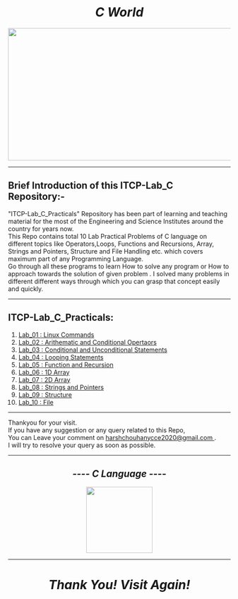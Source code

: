 <h1 align="center">
    <i>   
      C World  
    </i> 
</h1>


<p align="center">
  <img height="300" width="600" src="https://user-images.githubusercontent.com/84805840/122628621-c44da880-d0d4-11eb-9504-d4d24d3a991d.jpg">
</p>


<hr> </hr>
<h2>
    Brief Introduction of this ITCP-Lab_C Repository:-
</h2>
"ITCP-Lab_C_Practicals" Repository has been part of learning and teaching material for the most of the Engineering and Science Institutes around the country for years now.
<br>This Repo contains total 10 Lab Practical Problems of C language on different topics like Operators,Loops, Functions and Recursions, Array, Strings and Pointers, Structure and File Handling etc. which covers maximum part of any Programming Language.</br>
Go through all these programs to learn How to solve any program or How to approach towards the solution of given problem . I solved many problems in different different ways through which you can grasp that concept easily and quickly.</br>
<hr> </hr>

## ITCP-Lab_C_Practicals:

1. [Lab_01 : Linux Commands](https://github.com/harshchouhan3122/ITCP-Lab_C/blob/master/Lab_01.md)
2. [Lab_02 : Arithematic and Conditional Opertaors](https://github.com/harshchouhan3122/ITCP-Lab_C/blob/master/Lab_02.c)
3. [Lab_03 : Conditional and Unconditional Statements](https://github.com/harshchouhan3122/ITCP-Lab_C/blob/master/Lab_03.c)
4. [Lab_04 : Looping Statements](https://github.com/harshchouhan3122/ITCP-Lab_C/blob/master/Lab_04.c)
5. [Lab_05 : Function and Recursion](https://github.com/harshchouhan3122/ITCP-Lab_C/blob/master/Lab_05.c)
6. [Lab_06 : 1D Array](https://github.com/harshchouhan3122/ITCP-Lab_C/blob/master/Lab_06.c)
7. [Lab_07 : 2D Array](https://github.com/harshchouhan3122/ITCP-Lab_C/blob/master/Lab_07.c)
8. [Lab_08 : Strings and Pointers](https://github.com/harshchouhan3122/ITCP-Lab_C/blob/master/Lab_08.c)
9. [Lab_09 : Structure](https://github.com/harshchouhan3122/ITCP-Lab_C/blob/master/Lab_09.c)
10. [Lab_10 : File](https://github.com/harshchouhan3122/ITCP-Lab_C/blob/master/Lab_10.c)

<hr> </hr>
Thankyou for your visit.<br>If you have any suggestion or any query related to this Repo,<br>You can Leave your comment on 
<a href="https://mail.google.com/mail/u/0/#inbox?compose=GTvVlcSHxwPsFQqxFLnCxBPWkskgnkljpsssxdVznQRdKpTrrbZzKlsZszHxhgcQkMfLfvclxSJNv"target="_blank">
    harshchouhanycce2020@gmail.com
</a>.
<br>I will try to resolve your query as soon as possible.</br>
<hr> </hr>



<h2 align="center">
  <i>  ---- C Language ----
  </i>
</h2>

<p align="center">
  <img height="150" width="150" src="https://user-images.githubusercontent.com/84805840/122600729-d821ec00-d08d-11eb-95b2-136ab94699c1.png">
  
</p>
<hr> </hr>

<h1 align="center">
    <i>   
      Thank You! Visit Again!  
    </i> 
</h1>